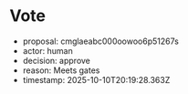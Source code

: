 # Vote
- proposal: cmglaeabc000oowoo6p51267s
- actor: human
- decision: approve
- reason: Meets gates
- timestamp: 2025-10-10T20:19:28.363Z
